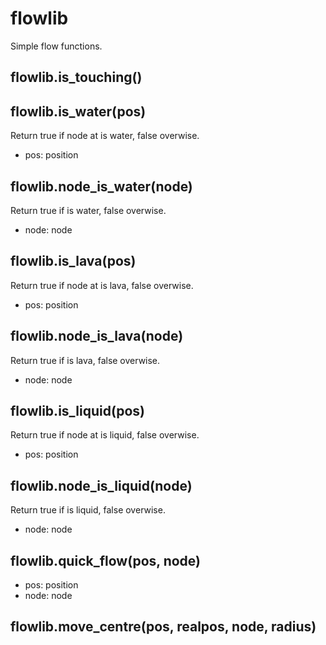 # flowlib
Simple flow functions.

## flowlib.is_touching()


## flowlib.is_water(pos)
Return true if node at <pos> is water, false overwise.
* pos: position

## flowlib.node_is_water(node)
Return true if <node> is water, false overwise.
* node: node

## flowlib.is_lava(pos)
Return true if node at <pos> is lava, false overwise.
* pos: position

## flowlib.node_is_lava(node)
Return true if <node> is lava, false overwise.
* node: node

## flowlib.is_liquid(pos)
Return true if node at <pos> is liquid, false overwise.
* pos: position

## flowlib.node_is_liquid(node)
Return true if <node> is liquid, false overwise.
* node: node

## flowlib.quick_flow(pos, node)
* pos: position
* node: node

## flowlib.move_centre(pos, realpos, node, radius)